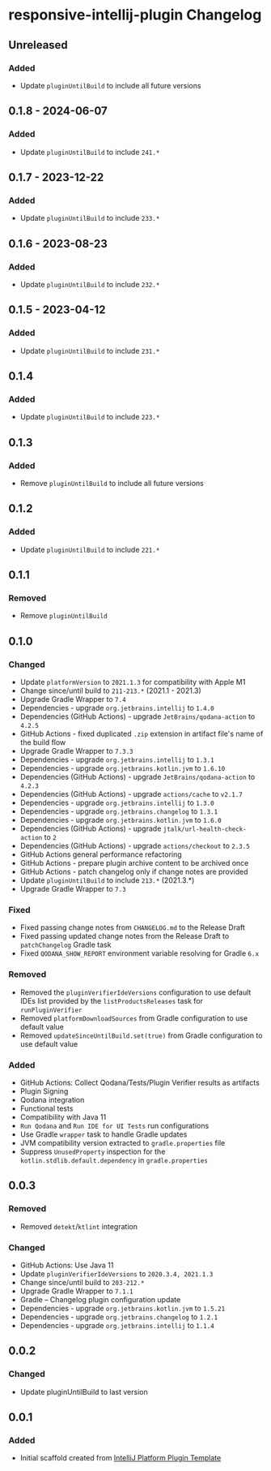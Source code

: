 <!-- Keep a Changelog guide -> https://keepachangelog.com -->

# responsive-intellij-plugin Changelog

## Unreleased
### Added
- Update `pluginUntilBuild` to include all future versions

## 0.1.8 - 2024-06-07

### Added
- Update `pluginUntilBuild` to include `241.*`

## 0.1.7 - 2023-12-22

### Added
- Update `pluginUntilBuild` to include `233.*`

## 0.1.6 - 2023-08-23

### Added
- Update `pluginUntilBuild` to include `232.*`

## 0.1.5 - 2023-04-12

### Added
- Update `pluginUntilBuild` to include `231.*`

## 0.1.4

### Added
- Update `pluginUntilBuild` to include `223.*`

## 0.1.3

### Added
- Remove `pluginUntilBuild` to include all future versions

## 0.1.2

### Added
- Update `pluginUntilBuild` to include `221.*`

## 0.1.1

### Removed
- Remove `pluginUntilBuild`

## 0.1.0

### Changed
- Update `platformVersion` to `2021.1.3` for compatibility with Apple M1
- Change since/until build to `211-213.*` (2021.1 - 2021.3)
- Upgrade Gradle Wrapper to `7.4`
- Dependencies - upgrade `org.jetbrains.intellij` to `1.4.0`
- Dependencies (GitHub Actions) - upgrade `JetBrains/qodana-action` to `4.2.5`
- GitHub Actions - fixed duplicated `.zip` extension in artifact file's name of the build flow
- Upgrade Gradle Wrapper to `7.3.3`
- Dependencies - upgrade `org.jetbrains.intellij` to `1.3.1`
- Dependencies - upgrade `org.jetbrains.kotlin.jvm` to `1.6.10`
- Dependencies (GitHub Actions) - upgrade `JetBrains/qodana-action` to `4.2.3`
- Dependencies (GitHub Actions) - upgrade `actions/cache` to `v2.1.7`
- Dependencies - upgrade `org.jetbrains.intellij` to `1.3.0`
- Dependencies - upgrade `org.jetbrains.changelog` to `1.3.1`
- Dependencies - upgrade `org.jetbrains.kotlin.jvm` to `1.6.0`
- Dependencies (GitHub Actions) - upgrade `jtalk/url-health-check-action` to `2`
- Dependencies (GitHub Actions) - upgrade `actions/checkout` to `2.3.5`
- GitHub Actions general performance refactoring
- GitHub Actions - prepare plugin archive content to be archived once
- GitHub Actions - patch changelog only if change notes are provided
- Update `pluginUntilBuild` to include `213.*` (2021.3.*)
- Upgrade Gradle Wrapper to `7.3`

### Fixed
- Fixed passing change notes from `CHANGELOG.md` to the Release Draft
- Fixed passing updated change notes from the Release Draft to `patchChangelog` Gradle task
- Fixed `QODANA_SHOW_REPORT` environment variable resolving for Gradle `6.x`

### Removed
- Removed the `pluginVerifierIdeVersions` configuration to use default IDEs list provided by the `listProductsReleases` task for `runPluginVerifier`
- Removed `platformDownloadSources` from Gradle configuration to use default value
- Removed `updateSinceUntilBuild.set(true)` from Gradle configuration to use default value

### Added
- GitHub Actions: Collect Qodana/Tests/Plugin Verifier results as artifacts
- Plugin Signing
- Qodana integration
- Functional tests
- Compatibility with Java 11
- `Run Qodana` and `Run IDE for UI Tests` run configurations
- Use Gradle `wrapper` task to handle Gradle updates
- JVM compatibility version extracted to `gradle.properties` file
- Suppress `UnusedProperty` inspection for the `kotlin.stdlib.default.dependency` in `gradle.properties`

## 0.0.3

### Removed
- Removed `detekt`/`ktlint` integration

### Changed
- GitHub Actions: Use Java 11
- Update `pluginVerifierIdeVersions` to `2020.3.4, 2021.1.3`
- Change since/until build to `203-212.*`
- Upgrade Gradle Wrapper to `7.1.1`
- Gradle – Changelog plugin configuration update
- Dependencies - upgrade `org.jetbrains.kotlin.jvm` to `1.5.21`
- Dependencies - upgrade `org.jetbrains.changelog` to `1.2.1`
- Dependencies - upgrade `org.jetbrains.intellij` to `1.1.4`

## 0.0.2

### Changed
- Update pluginUntilBuild to last version

## 0.0.1

### Added
- Initial scaffold created from [IntelliJ Platform Plugin Template](https://github.com/JetBrains/intellij-platform-plugin-template)
